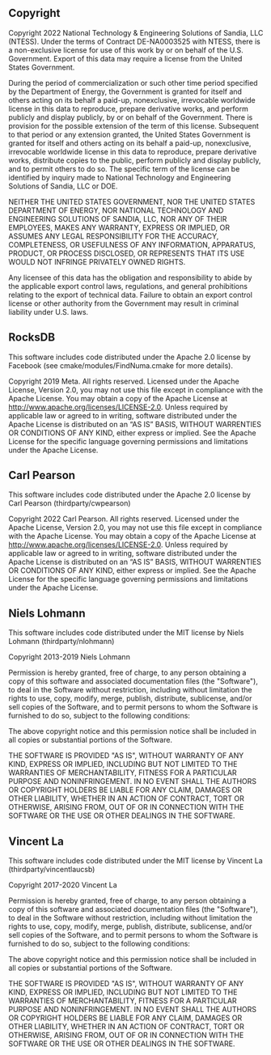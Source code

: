 ## Copyright

Copyright 2022 National Technology & Engineering Solutions of Sandia, LLC (NTESS). Under the terms of Contract DE-NA0003525 with NTESS, there is a non-exclusive license for use of this work by or on behalf of the U.S. Government. Export of this data may require a license from the United States Government.

During the period of commercialization or such other time period specified by the Department of Energy, the Government is granted for itself and others acting on its behalf a paid-up, nonexclusive, irrevocable worldwide license in this data to reproduce, prepare derivative works, and perform publicly and display publicly, by or on behalf of the Government. There is provision for the possible extension of the term of this license. Subsequent to that period or any extension granted, the United States Government is granted for itself and others acting on its behalf a paid-up, nonexclusive, irrevocable worldwide license in this data to reproduce, prepare derivative works, distribute copies to the public, perform publicly and display publicly, and to permit others to do so. The specific term of the license can be identified by inquiry made to National Technology and Engineering Solutions of Sandia, LLC or DOE.

NEITHER THE UNITED STATES GOVERNMENT, NOR THE UNITED STATES DEPARTMENT OF ENERGY, NOR NATIONAL TECHNOLOGY AND ENGINEERING SOLUTIONS OF SANDIA, LLC, NOR ANY OF THEIR EMPLOYEES, MAKES ANY WARRANTY, EXPRESS OR IMPLIED, OR ASSUMES ANY LEGAL RESPONSIBILITY FOR THE ACCURACY, COMPLETENESS, OR USEFULNESS OF ANY INFORMATION, APPARATUS, PRODUCT, OR PROCESS DISCLOSED, OR REPRESENTS THAT ITS USE WOULD NOT INFRINGE PRIVATELY OWNED RIGHTS.

Any licensee of this data has the obligation and responsibility to abide by the applicable export control laws, regulations, and general prohibitions relating to the export of technical data. Failure to obtain an export control license or other authority from the Government may result in criminal liability under U.S. laws.


## RocksDB
This software includes code distributed under the Apache 2.0 license by Facebook (see cmake/modules/FindNuma.cmake for more details).

Copyright 2019 Meta.  All rights reserved.  Licensed under the Apache License, Version 2.0, you may not use this file except in compliance with the Apache License.  You may obtain a copy of the Apache License at http://www.apache.org/licenses/LICENSE-2.0.  Unless required by applicable law or agreed to in writing, software distributed under the Apache License is distributed on an “AS IS” BASIS, WITHOUT WARRENTIES OR CONDITIONS OF ANY KIND, either express or implied.  See the Apache License for the specific language governing permissions and limitations under the Apache License.

## Carl Pearson
This software includes code distributed under the Apache 2.0 license by Carl Pearson (thirdparty/cwpearson)

Copyright 2022 Carl Pearson.  All rights reserved.  Licensed under the Apache License, Version 2.0, you may not use this file except in compliance with the Apache License.  You may obtain a copy of the Apache License at http://www.apache.org/licenses/LICENSE-2.0.  Unless required by applicable law or agreed to in writing, software distributed under the Apache License is distributed on an “AS IS” BASIS, WITHOUT WARRENTIES OR CONDITIONS OF ANY KIND, either express or implied.  See the Apache License for the specific language governing permissions and limitations under the Apache License.

## Niels Lohmann
This software includes code distributed under the MIT license by Niels Lohmann (thirdparty/nlohmann)

Copyright 2013-2019 Niels Lohmann

Permission is hereby granted, free of charge, to any person obtaining a copy of this software and associated documentation files (the "Software"), to deal in the Software without restriction, including without limitation the rights to use, copy, modify, merge, publish, distribute, sublicense, and/or sell copies of the Software, and to permit persons to whom the Software is furnished to do so, subject to the following conditions:

The above copyright notice and this permission notice shall be included in all copies or substantial portions of the Software.

THE SOFTWARE IS PROVIDED "AS IS", WITHOUT WARRANTY OF ANY KIND, EXPRESS OR IMPLIED, INCLUDING BUT NOT LIMITED TO THE WARRANTIES OF MERCHANTABILITY, FITNESS FOR A PARTICULAR PURPOSE AND NONINFRINGEMENT. IN NO EVENT SHALL THE AUTHORS OR COPYRIGHT HOLDERS BE LIABLE FOR ANY CLAIM, DAMAGES OR OTHER LIABILITY, WHETHER IN AN ACTION OF CONTRACT, TORT OR OTHERWISE, ARISING FROM, OUT OF OR IN CONNECTION WITH THE SOFTWARE OR THE USE OR OTHER DEALINGS IN THE SOFTWARE.

## Vincent La
This software includes code distributed under the MIT license by Vincent La (thirdparty/vincentlaucsb)

Copyright 2017-2020 Vincent La

Permission is hereby granted, free of charge, to any person obtaining a copy of this software and associated documentation files (the "Software"), to deal in the Software without restriction, including without limitation the rights to use, copy, modify, merge, publish, distribute, sublicense, and/or sell copies of the Software, and to permit persons to whom the Software is furnished to do so, subject to the following conditions:

The above copyright notice and this permission notice shall be included in all copies or substantial portions of the Software.

THE SOFTWARE IS PROVIDED "AS IS", WITHOUT WARRANTY OF ANY KIND, EXPRESS OR IMPLIED, INCLUDING BUT NOT LIMITED TO THE WARRANTIES OF MERCHANTABILITY, FITNESS FOR A PARTICULAR PURPOSE AND NONINFRINGEMENT. IN NO EVENT SHALL THE AUTHORS OR COPYRIGHT HOLDERS BE LIABLE FOR ANY CLAIM, DAMAGES OR OTHER LIABILITY, WHETHER IN AN ACTION OF CONTRACT, TORT OR OTHERWISE, ARISING FROM, OUT OF OR IN CONNECTION WITH THE SOFTWARE OR THE USE OR OTHER DEALINGS IN THE SOFTWARE.